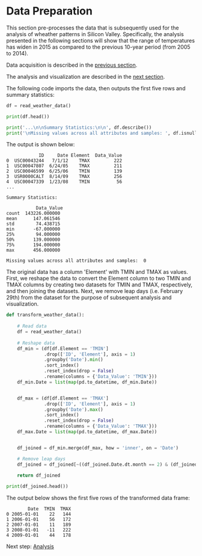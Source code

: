 # Data Preparation

This section pre-processes the data that is subsequently used for the analysis of wheather patterns in Silicon Valley. Specifically, the analysis presented in the following sections will show that the range of temperatures has widen in 2015 as compared to the previous 10-year period (from 2005 to 2014).

Data acquisition is described in the [previous section](https://eagronin.github.io/sv-weather-acquire).

The analysis and visualization are described in the [next section](https://eagronin.github.io/sv-weather-analyze/).

The following code imports the data, then outputs the first five rows and summary statistics:

```python
df = read_weather_data()

print(df.head())

print('...\n\nSummary Statistics:\n\n', df.describe())
print('\nMissing values across all attributes and samples: ', df.isnull().sum().sum())
```

The output is shown below:

```
            ID     Date Element  Data_Value
0  USC00043244   7/1/12    TMAX         222
1  USC00047807  6/24/05    TMAX         211
2  USC00046599  6/25/06    TMIN         139
3  USR0000CALT  8/14/09    TMAX         256
4  USC00047339  1/23/08    TMIN          56
...

Summary Statistics:

           Data_Value
count  143226.000000
mean      147.061546
std        74.438715
min       -67.000000
25%        94.000000
50%       139.000000
75%       194.000000
max       456.000000

Missing values across all attributes and samples:  0
```

The original data has a column 'Element' with TMIN and TMAX as values.  First, we reshape the data to convert the Element column to two TMIN and TMAX columns by creating two datasets for TMIN and TMAX, respectively, and then joining the datasets.  Next, we remove leap days (i.e. February 29th) from the dataset for the purpose of subsequent analysis and visualization.

```python
def transform_weather_data():
    
    # Read data
    df = read_weather_data()
    
    # Reshape data
    df_min = (df[df.Element == 'TMIN']
              .drop(['ID', 'Element'], axis = 1)
              .groupby('Date').min()
              .sort_index()
              .reset_index(drop = False)
              .rename(columns = {'Data_Value': 'TMIN'}))
    df_min.Date = list(map(pd.to_datetime, df_min.Date))


    df_max = (df[df.Element == 'TMAX']
              .drop(['ID', 'Element'], axis = 1)
              .groupby('Date').max()
              .sort_index()
              .reset_index(drop = False)
              .rename(columns = {'Data_Value': 'TMAX'}))
    df_max.Date = list(map(pd.to_datetime, df_max.Date))


    df_joined = df_min.merge(df_max, how = 'inner', on = 'Date')

    # Remove leap days
    df_joined = df_joined[~((df_joined.Date.dt.month == 2) & (df_joined.Date.dt.day == 29))]
    
    return df_joined

print(df_joined.head())
```

The output below shows the first five rows of the transformed data frame:

```
        Date  TMIN  TMAX
0 2005-01-01    22   144
1 2006-01-01    56   172
2 2007-01-01    11   189
3 2008-01-01   -11   222
4 2009-01-01    44   178
```

Next step: [Analysis](https://eagronin.github.io/sv-weather-analyze/)
